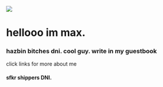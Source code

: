![](https://38.media.tumblr.com/c34e76d2944d00b251908a9082cc7650/tumblr_n5ywzcTz4U1rkljv1o1_500.gif)
# hellooo im max. 
### hazbin bitches dni. cool guy. write in my guestbook
click links for more about me
#### <B><strong>sfkr shippers DNI.
